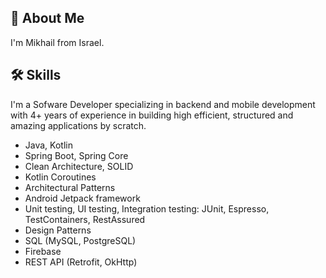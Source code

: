 

## 🚀 About Me
I'm Mikhail from Israel.


## 🛠 Skills
I'm a Sofware Developer specializing in backend and mobile development with 4+ years of experience in building high efficient, structured and amazing applications by scratch. 
- Java, Kotlin
- Spring Boot, Spring Core
- Clean Architecture, SOLID
- Kotlin Coroutines
- Architectural Patterns
- Android Jetpack framework
- Unit testing, UI testing, Integration testing: JUnit, Espresso, TestContainers, RestAssured
- Design Patterns
- SQL (MySQL, PostgreSQL)
- Firebase
- REST API (Retrofit, OkHttp)
